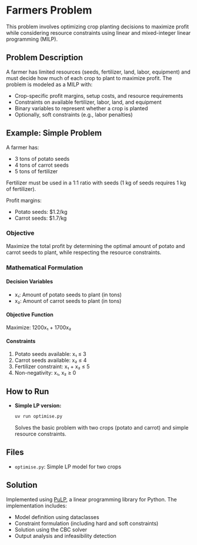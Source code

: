 # Farmers Problem

This problem involves optimizing crop planting decisions to maximize profit while considering resource constraints using linear and mixed-integer linear programming (MILP).

## Problem Description

A farmer has limited resources (seeds, fertilizer, land, labor, equipment) and must decide how much of each crop to plant to maximize profit. The problem is modeled as a MILP with:
- Crop-specific profit margins, setup costs, and resource requirements
- Constraints on available fertilizer, labor, land, and equipment
- Binary variables to represent whether a crop is planted
- Optionally, soft constraints (e.g., labor penalties)

## Example: Simple Problem

A farmer has:
- 3 tons of potato seeds
- 4 tons of carrot seeds
- 5 tons of fertilizer

Fertilizer must be used in a 1:1 ratio with seeds (1 kg of seeds requires 1 kg of fertilizer).

Profit margins:
- Potato seeds: $1.2/kg
- Carrot seeds: $1.7/kg

### Objective
Maximize the total profit by determining the optimal amount of potato and carrot seeds to plant, while respecting the resource constraints.

### Mathematical Formulation

#### Decision Variables
- x₁: Amount of potato seeds to plant (in tons)
- x₂: Amount of carrot seeds to plant (in tons)

#### Objective Function
Maximize: 1200x₁ + 1700x₂

#### Constraints
1. Potato seeds available: x₁ ≤ 3
2. Carrot seeds available: x₂ ≤ 4
3. Fertilizer constraint: x₁ + x₂ ≤ 5
4. Non-negativity: x₁, x₂ ≥ 0

## How to Run

- **Simple LP version:**
  ```sh
  uv run optimise.py
  ```
  Solves the basic problem with two crops (potato and carrot) and simple resource constraints.

## Files
- `optimise.py`: Simple LP model for two crops

## Solution

Implemented using [PuLP](https://coin-or.github.io/pulp/), a linear programming library for Python. The implementation includes:
- Model definition using dataclasses
- Constraint formulation (including hard and soft constraints)
- Solution using the CBC solver
- Output analysis and infeasibility detection


